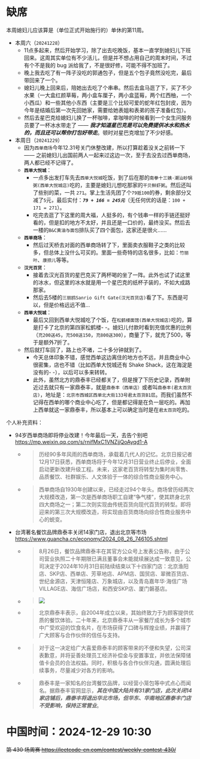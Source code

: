 
# 缺席

本周媳妇儿应该算是（单位正式开始施行的）单休的第11周。

- 本周六（`20241228`） 
  * 11点多起来，然后开始学习，除了出去吃晚饭，基本一直学到媳妇儿下班回来。这周其实单位有不少活儿，但是并不想占用自己的周末时间，不过有个不是我的 bug 派给我了，不是很好修，可能不得不加班了。
  * 晚上我去吃了有一阵子没吃的郭通包子，但是五个包子竟然没吃完，最后带回来了一个。
  * 媳妇儿晚上回来后，陪她出去吃了个串串。然后去盒马逛了下，买了不少水果（一大盒红颜草莓，两小盒车厘子，两小盒蓝莓，两个红西柚，一个小西瓜）和一些其他小东西（主要是三个比较可爱的蛇年红包封皮，因为今年是结婚后第一次先回她家，需要给她表姐和表弟的孩子准备红包）。
  * 然后去星巴克给媳妇儿换了一杯咖啡，拿咖啡的时候看到一个女生问服务员要了一杯冰水带走了 —— ***我才知道星巴克是可以免费提供冰水和热水的，而且还可以帮你打包好带走***。顿时对星巴克增加了不少好感。
- 本周日（`20241229`） 
  * 因为`西单商场`今年12.31号关门休整改建，所以打算趁着没关之前转一下 —— 之前媳妇儿出国前两人一起来过这边一次，至于去没去过西单商场，两人都已经不记得了。
  * **`西单大悦城`**：
    + 一点多出发打车先去`西单大悦城`吃饭，到了后在那的`南拳十三姨·潮汕砂锅粥(西单大悦城店)`吃的，主要是媳妇儿想吃那家的`干贝鲜虾粥`。然后还叫了些别的菜，一共 `271`。掌上生活先团了个`79抵100`的券，剩余部分又减了`5`元，最后实付：***`79 + 166 = 245元`***（无任何优的话是：`100 + 171 = 271`）。
    + 吃完去逛了下这里的周大福，人挺多的，有个钱串一样的手链还挺好看的，但是扣的地方不太好，并且还是一口价的，最终没买。然后去一楼的`B&C黄油与面包`排队买了四个面包，这家还是很火......
  * **`西单商场`**：
    + 然后过天桥去对面的西单商场转了下，里面卖衣服鞋子之类的比较多，但总体上没什么可买的。里面一些奇特的店名很多，比如：`竹丽叶`、`康捺儿`等等。
  * **`汉光百货`**：
    + 接着去汉光百货的星巴克买了两杯喝的坐了一阵。此外也试了试这里的冰水，但这里的冰水就是用一个星巴克的纸杯子装的，不如大成路那家。
    + 然后去5楼的`三丽鸥Sanrio Gift Gate(汉光百货店)`看了下。东西是可以，但是价格远远不值...
  * **`西单大悦城`**：
    + 最后又回到西单大悦城吃了个饭，在`松鹤楼面馆(西单大悦城店)`吃的，算是打卡了北京的第四家松鹤楼- -。媳妇儿付款时看到充值优惠的比例（`充200送45`，`充500送150`，`充800送300`），商量了下，就充了500，等于是额外7折了。
  * 然后就打车回了，路上也不堵，二十多分钟就到了。
    + 今天总体印象不错，感觉西单这边离住的地方也不远，并且商业中心很密集，店也不错（比如西单大悦城还有 Shake Shack，这在海淀是没有的- -），以后可以多来转转。
    + 此外，虽然北方的鼎泰丰已经都关了，但是搜了下历史记录，西单附近过去就只有一家鼎泰丰，就是`鼎泰丰（西单店）`或者叫`鼎泰丰(君太百货店)`，地址是：`北京市西城区西单北大街133号君太百货B1层`。而我们虽然不记得在西单的哪个商业中心吃了，但是都记得是在负一层吃的。再加上西单就这一家鼎泰丰，所以基本上可以确定当时是在`君太百货`吃的。

个人补充资料：
- 94岁西单商场即将停业改建！今年最后一天，去告个别吧 https://mp.weixin.qq.com/s/rnifMxC1VNZjjQoAyqd1-A
  * > 历经90多年风雨的西单商场，承载着几代人的记忆。北京日报记者12月17日获悉，西单商场将于今年12月31日营业终止后停业，全面启动更新改建升级工程。未来，这家老百货将转型为集时尚零售、品质餐饮、社群娱乐、人文体验于一体的综合性商业服务中心。
  * > 西单商场自1930年创建以来，已经走过94个年头。商场曾历经两次大规模改造，第一次是西单商场职工自建“争气楼”，使其跻身北京四大商场之一；第二次则实现由传统百货向现代百货的转型。即将迎来的第三次大规模改造，将实现由百货商场向综合性商业服务中心的蜕变。
- 台湾著名餐饮品牌鼎泰丰关闭14家门店，退出北京等市场 https://www.guancha.cn/economy/2024_08_26_746105.shtml
  * > 8月26日，餐饮品牌鼎泰丰在其官方公众号上发表公告称，由于公司营业执照二十年期限已满且董事会未能就续展达成一致意见，公司决定于2024年10月31日前陆续结束以下十四家门店：北京渔阳店、SKP店、西单店、芳草地店、APM店、国贸店、翠微百货店、世纪金源店，天津恒隆店、万象城店，以及青岛嘉年华·海信广场VILLAGE店、海信广场店，和西安SKP店、厦门磐基店。
  * > ![](https://i.guancha.cn/news/social/2024/08/26/20240826180125559.png)
  * > 北京鼎泰丰表示，自2004年成立以来，其始终致力于为顾客提供优质的餐饮体验。二十年来，北京鼎泰丰从一家餐厅成长为多个城市中广受欢迎的饮食名片，在市场获得了口碑与辉煌业绩，并赢得了广大顾客与合作伙伴的信任与支持。
  * > 对于这一决定给广大喜爱鼎泰丰的顾客带来的不便和失望，公司深表歉意，并将妥善处理员工经济补偿金与安置事宜，并依法保障储值卡会员的合法权益。同时，积极与各合作伙伴沟通，圆满处理后续事务，尽量减少对各方的影响。
  * > 鼎泰丰是一家知名的台湾餐饮品牌，以经营小笼包等中式点心而闻名。据鼎泰丰官网显示，***其在中国大陆共有31家门店，此次关闭14家店铺后，鼎泰丰将退出华北市场，但华东、华南地区鼎泰丰门店不受影响，保持正常营业***。

# 中国时间：2024-12-29 10:30

~~第 430 场周赛 https://leetcode-cn.com/contest/weekly-contest-430/~~
